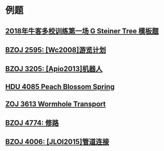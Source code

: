 # 例题
## [2018年牛客多校训练第一场 G Steiner Tree 模板题](https://ac.nowcoder.com/acm/contest/139/G)
## [BZOJ 2595: \[Wc2008\]游览计划](https://www.lydsy.com/JudgeOnline/problem.php?id=2595)
## [BZOJ 3205: \[Apio2013\]机器人](https://www.lydsy.com/JudgeOnline/problem.php?id=3205)
## [HDU 4085 Peach Blossom Spring](http://acm.hdu.edu.cn/showproblem.php?pid=4085)
## [ZOJ 3613 Wormhole Transport](http://acm.zju.edu.cn/onlinejudge/showProblem.do?problemCode=3613)
## [BZOJ 4774: 修路](https://www.lydsy.com/JudgeOnline/problem.php?id=4774)
## [BZOJ 4006: \[JLOI2015\]管道连接](https://www.lydsy.com/JudgeOnline/problem.php?id=4006)

